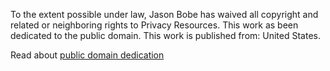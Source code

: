 To the extent possible under law, Jason Bobe has waived all copyright and related or neighboring rights to Privacy Resources. This work as been dedicated to the public domain. This work is published from: United States.

Read about [public domain dedication](https://creativecommons.org/publicdomain/zero/1.0/)

